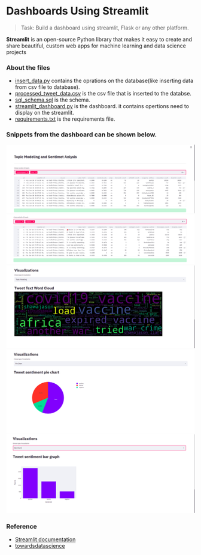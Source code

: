 # Dashboards Using Streamlit

> Task: Build a dashboard using streamlit, Flask or any other platform.

__Streamlit__ is an open-source Python library that makes it easy to create and share beautiful, custom web apps for machine learning and data science projects

### About the files
* [insert_data.py](https://github.com/Luel-Hagos/10Academy-Week0-Day5/blob/main/insert_data.py) contains the oprations on the database(like inserting data from csv file to database).
* [processed_tweet_data.csv](https://github.com/Luel-Hagos/10Academy-Week0-Day5/blob/main/processed_tweet_data.csv) is the csv file that is inserted to the databse.
* [sql_schema.sql](https://github.com/Luel-Hagos/10Academy-Week0-Day5/blob/main/sql_schema.sql) is the schema.
* [streamlit_dashboard.py](https://github.com/Luel-Hagos/10Academy-Week0-Day5/blob/main/streamlit_dashboard.py) is the dashboard. it contains opertions need to display on the streamlit.
* [requirements.txt](https://github.com/Luel-Hagos/10Academy-Week0-Day5/blob/main/requirements.txt) is the requirements file.

### Snippets from the dashboard  can be shown below.
![](images/location.png)
![](images/polarity.png)
![](images/topicm.png)
![](images/pie.png)
![](images/bar.png)

### Reference
* [Streamlit documentation](https://docs.streamlit.io/en/stable/)
* [towardsdatascience](https://towardsdatascience.com/tagged/streamlit)
